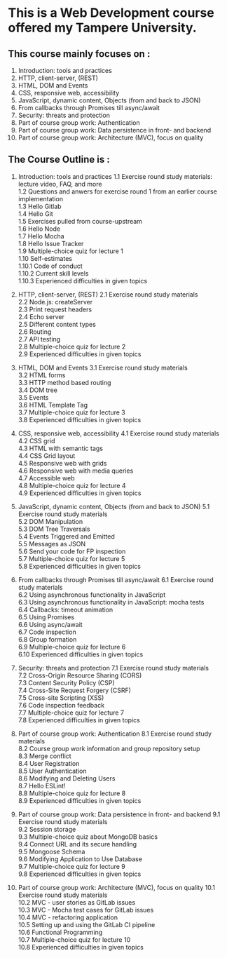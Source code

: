 # This is a Web Development course offered my Tampere University.


## This course mainly focuses on :

1. Introduction: tools and practices
2. HTTP, client-server, (REST)
3. HTML, DOM and Events
4. CSS, responsive web, accessibility
5. JavaScript, dynamic content, Objects (from and back to JSON)
6. From callbacks through Promises till async/await
7. Security: threats and protection
8. Part of course group work: Authentication
9. Part of course group work: Data persistence in front- and backend
10. Part of course group work: Architecture (MVC), focus on quality

## The Course Outline is :

1. Introduction: tools and practices
    1.1 Exercise round study materials: lecture video, FAQ, and more <br>
    1.2 Questions and anwers for exercise round 1 from an earlier course implementation <br>
    1.3 Hello Gitlab  <br>
    1.4 Hello Git  <br>
    1.5 Exercises pulled from course-upstream <br>
    1.6 Hello Node  <br>
    1.7 Hello Mocha  <br>
    1.8 Hello Issue Tracker  <br>
    1.9 Multiple-choice quiz for lecture 1  <br>
    1.10 Self-estimates <br>
    1.10.1 Code of conduct  <br>
    1.10.2 Current skill levels  <br>
    1.10.3 Experienced difficulties in given topics 

2. HTTP, client-server, (REST)
    2.1 Exercise round study materials<br>
    2.2 Node.js: createServer <br>
    2.3 Print request headers <br>
    2.4 Echo server <br>
    2.5 Different content types <br>
    2.6 Routing <br>
    2.7 API testing <br>
    2.8 Multiple-choice quiz for lecture 2 <br>
    2.9 Experienced difficulties in given topics

3. HTML, DOM and Events
    3.1 Exercise round study materials<br>
    3.2 HTML forms <br>
    3.3 HTTP method based routing <br>
    3.4 DOM tree <br>
    3.5 Events <br>
    3.6 HTML Template Tag <br>
    3.7 Multiple-choice quiz for lecture 3 <br>
    3.8 Experienced difficulties in given topics 

4. CSS, responsive web, accessibility
    4.1 Exercise round study materials<br>
    4.2 CSS grid <br>
    4.3 HTML with semantic tags <br>
    4.4 CSS Grid layout <br>
    4.5 Responsive web with grids <br>
    4.6 Responsive web with media queries <br>
    4.7 Accessible web <br>
    4.8 Multiple-choice quiz for lecture 4 <br>
    4.9 Experienced difficulties in given topics 

5. JavaScript, dynamic content, Objects (from and back to JSON)
    5.1 Exercise round study materials<br>
    5.2 DOM Manipulation <br>
    5.3 DOM Tree Traversals <br>
    5.4 Events Triggered and Emitted <br>
    5.5 Messages as JSON <br>
    5.6 Send your code for FP inspection <br>
    5.7 Multiple-choice quiz for lecture 5 <br>
    5.8 Experienced difficulties in given topics 

6. From callbacks through Promises till async/await
    6.1 Exercise round study materials<br>
    6.2 Using asynchronous functionality in JavaScript <br>
    6.3 Using asynchronous functionality in JavaScript: mocha tests <br>
    6.4 Callbacks: timeout animation <br>
    6.5 Using Promises <br>
    6.6 Using async/await <br>
    6.7 Code inspection <br>
    6.8 Group formation <br>
    6.9 Multiple-choice quiz for lecture 6 <br>
    6.10 Experienced difficulties in given topics 

7. Security: threats and protection
    7.1 Exercise round study materials<br>
    7.2 Cross-Origin Resource Sharing (CORS)<br>
    7.3 Content Security Policy (CSP)<br>
    7.4 Cross-Site Request Forgery (CSRF)<br>
    7.5 Cross-site Scripting (XSS)<br>
    7.6 Code inspection feedback<br>
    7.7 Multiple-choice quiz for lecture 7<br>
    7.8 Experienced difficulties in given topics

8. Part of course group work: Authentication
    8.1 Exercise round study materials<br>
    8.2 Course group work information and group repository setup<br>
    8.3 Merge conflict<br>
    8.4 User Registration<br>
    8.5 User Authentication<br>
    8.6 Modifying and Deleting Users<br>
    8.7 Hello ESLint!<br>
    8.8 Multiple-choice quiz for lecture 8<br>
    8.9 Experienced difficulties in given topics

9. Part of course group work: Data persistence in front- and backend
    9.1 Exercise round study materials<br>
    9.2 Session storage<br>
    9.3 Multiple-choice quiz about MongoDB basics<br>
    9.4 Connect URL and its secure handling<br>
    9.5 Mongoose Schema<br>
    9.6 Modifying Application to Use Database<br>
    9.7 Multiple-choice quiz for lecture 9<br>
    9.8 Experienced difficulties in given topics

10. Part of course group work: Architecture (MVC), focus on quality
    10.1 Exercise round study materials<br>
    10.2 MVC - user stories as GitLab issues<br>
    10.3 MVC - Mocha test cases for GitLab issues<br>
    10.4 MVC - refactoring application<br>
    10.5 Setting up and using the GitLab CI pipeline<br>
    10.6 Functional Programming<br>
    10.7 Multiple-choice quiz for lecture 10<br>
    10.8 Experienced difficulties in given topics

